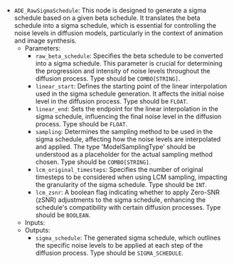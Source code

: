 - `ADE_RawSigmaSchedule`: This node is designed to generate a sigma schedule based on a given beta schedule. It translates the beta schedule into a sigma schedule, which is essential for controlling the noise levels in diffusion models, particularly in the context of animation and image synthesis.
    - Parameters:
        - `raw_beta_schedule`: Specifies the beta schedule to be converted into a sigma schedule. This parameter is crucial for determining the progression and intensity of noise levels throughout the diffusion process. Type should be `COMBO[STRING]`.
        - `linear_start`: Defines the starting point of the linear interpolation used in the sigma schedule generation. It affects the initial noise level in the diffusion process. Type should be `FLOAT`.
        - `linear_end`: Sets the endpoint for the linear interpolation in the sigma schedule, influencing the final noise level in the diffusion process. Type should be `FLOAT`.
        - `sampling`: Determines the sampling method to be used in the sigma schedule, affecting how the noise levels are interpolated and applied. The type 'ModelSamplingType' should be understood as a placeholder for the actual sampling method chosen. Type should be `COMBO[STRING]`.
        - `lcm_original_timesteps`: Specifies the number of original timesteps to be considered when using LCM sampling, impacting the granularity of the sigma schedule. Type should be `INT`.
        - `lcm_zsnr`: A boolean flag indicating whether to apply Zero-SNR (zSNR) adjustments to the sigma schedule, enhancing the schedule's compatibility with certain diffusion processes. Type should be `BOOLEAN`.
    - Inputs:
    - Outputs:
        - `sigma_schedule`: The generated sigma schedule, which outlines the specific noise levels to be applied at each step of the diffusion process. Type should be `SIGMA_SCHEDULE`.
